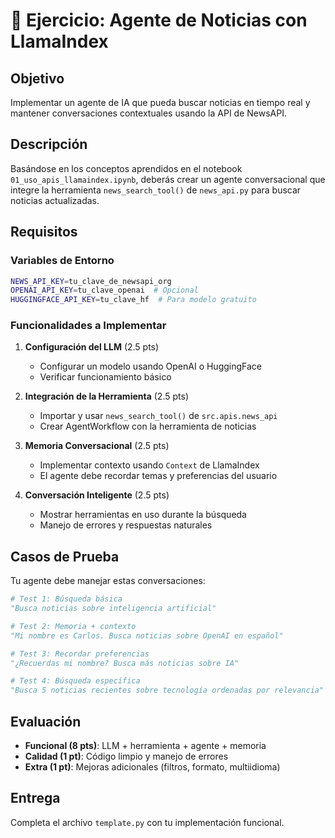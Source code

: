 # 🤖 Ejercicio: Agente de Noticias con LlamaIndex

## **Objetivo**
Implementar un agente de IA que pueda buscar noticias en tiempo real y mantener conversaciones contextuales usando la API de NewsAPI.

## **Descripción**
Basándose en los conceptos aprendidos en el notebook `01_uso_apis_llamaindex.ipynb`, deberás crear un agente conversacional que integre la herramienta `news_search_tool()` de `news_api.py` para buscar noticias actualizadas.

## **Requisitos**

### **Variables de Entorno** 
```bash
NEWS_API_KEY=tu_clave_de_newsapi_org
OPENAI_API_KEY=tu_clave_openai  # Opcional
HUGGINGFACE_API_KEY=tu_clave_hf  # Para modelo gratuito
```

### **Funcionalidades a Implementar**

1. **Configuración del LLM** (2.5 pts)
   - Configurar un modelo usando OpenAI o HuggingFace
   - Verificar funcionamiento básico

2. **Integración de la Herramienta** (2.5 pts)
   - Importar y usar `news_search_tool()` de `src.apis.news_api`
   - Crear AgentWorkflow con la herramienta de noticias

3. **Memoria Conversacional** (2.5 pts)
   - Implementar contexto usando `Context` de LlamaIndex
   - El agente debe recordar temas y preferencias del usuario

4. **Conversación Inteligente** (2.5 pts)
   - Mostrar herramientas en uso durante la búsqueda
   - Manejo de errores y respuestas naturales

## **Casos de Prueba**

Tu agente debe manejar estas conversaciones:

```python
# Test 1: Búsqueda básica
"Busca noticias sobre inteligencia artificial"

# Test 2: Memoria + contexto
"Mi nombre es Carlos. Busca noticias sobre OpenAI en español"

# Test 3: Recordar preferencias  
"¿Recuerdas mi nombre? Busca más noticias sobre IA"

# Test 4: Búsqueda específica
"Busca 5 noticias recientes sobre tecnología ordenadas por relevancia"
```

## **Evaluación**

- **Funcional (8 pts)**: LLM + herramienta + agente + memoria
- **Calidad (1 pt)**: Código limpio y manejo de errores  
- **Extra (1 pt)**: Mejoras adicionales (filtros, formato, multiidioma)

## **Entrega**
Completa el archivo `template.py` con tu implementación funcional.
